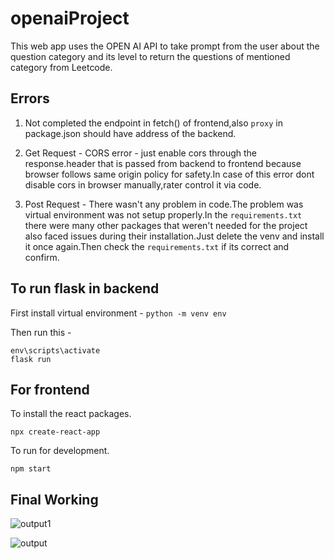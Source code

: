 # openaiProject
This web app uses the OPEN AI API to take prompt from the user about the question category and its level to return the questions of mentioned category from Leetcode.
## Errors

1. Not completed the endpoint in fetch() of frontend,also ```proxy``` in package.json should have address of the backend.

2. Get Request - CORS error - just enable cors through the response.header that is passed from backend to frontend because browser follows same origin policy for safety.In case of this error dont disable cors in browser manually,rater control it via code.

3. Post Request - There wasn't any problem in code.The problem was virtual environment was not setup properly.In the ```requirements.txt``` there were many other packages that weren't needed for the project also faced issues during their installation.Just delete the venv and install it once again.Then check the ```requirements.txt``` if its correct and confirm.
 
 ## To run flask in backend
 
 First install virtual environment - ``` python -m venv env ```

Then run this -
```
env\scripts\activate
flask run
```

## For frontend

To install the react packages.

``` npx create-react-app ```

To run for development.

``` npm start ```

## Final Working

![output1](https://github.com/jesmigeorge/openaiProject/assets/98166252/515b14cb-a53a-476b-8c54-b50e3a4c1cd3)

![output](https://github.com/jesmigeorge/openaiProject/assets/98166252/c2626539-52e6-4131-af81-ffddec7a75df)
